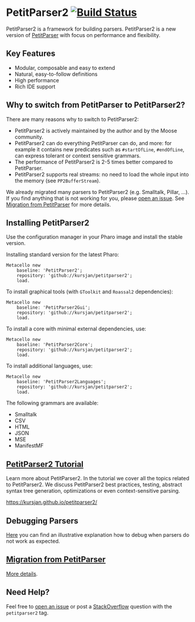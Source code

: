 # PetitParser2 [![Build Status](https://travis-ci.org/kursjan/petitparser2.svg?branch=master)](https://travis-ci.org/kursjan/petitparser2)

PetitParser2 is a framework for building parsers. PetitParser2 is a new version of [PetitParser](http://www.lukas-renggli.ch/blog/petitparser-1) with focus on performance and flexibility.

## Key Features
- Modular, composable and easy to extend
- Natural, easy-to-follow definitions
- High performance
- Rich IDE support

## Why to switch from PetitParser to PetitParser2?

There are many reasons why to switch to PetitParser2:
- PetitParser2 is actively maintained by the author and by the Moose community.
- PetitParser2 can do everything PetitParser can do, and more: for example it contains new predicates such as `#startOfLine`, `#endOfLine`, can express tolerant or context sensitive grammars.
- The performance of PetitParser2 is 2-5 times better compared to PetitParser. 
- PetitParser2 supports real streams: no need to load the whole input into the memory (see `PP2BufferStream`). 

We already migrated many parsers to PetitParser2 (e.g. Smalltalk, Pillar, ...). 
If you find anything that is not working for you, please [open an issue](https://github.com/kursjan/petitparser2/issues).
See [Migration from PetitParser](https://kursjan.github.io/petitparser2/migration.html) for more details.

## Installing PetitParser2

Use the configuration manager in your Pharo image and install the stable version.

Installing standard version for the latest Pharo:

```smalltalk
Metacello new
    baseline: 'PetitParser2';
    repository: 'github://kursjan/petitparser2';
    load.
```

To install graphical tools (with `GToolkit` and `Roassal2` dependencies):

```smalltalk
Metacello new
    baseline: 'PetitParser2Gui';
    repository: 'github://kursjan/petitparser2';
    load.
```

To install a core with minimal external dependencies, use:

```smalltalk
Metacello new
    baseline: 'PetitParser2Core';
    repository: 'github://kursjan/petitparser2';
    load.
```

To install additional languages, use:

```smalltalk
Metacello new
    baseline: 'PetitParser2Languages';
    repository: 'github://kursjan/petitparser2';
    load.
```

The following grammars are available:
- Smalltalk
- CSV
- HTML
- JSON
- MSE
- ManifestMF

## [PetitParser2 Tutorial](https://kursjan.github.io/petitparser2/)
Learn more about PetitParser2. 
In the tutorial we cover all the topics related to PetitParser2. 
We discuss PetitParser2 best practices, testing, abstract syntax tree generation, optimizations or even context-sensitive parsing.

https://kursjan.github.io/petitparser2/

## Debugging Parsers

[Here](https://github.com/kursjan/petitparser2/issues/20#issuecomment-399667230) you can find an illustrative explanation how to debug when parsers do not work as expected.

## [Migration from PetitParser](https://kursjan.github.io/petitparser2/migration.html)


[More details](https://kursjan.github.io/petitparser2/migration.html).

## Need Help?
Feel free to [open an issue](https://github.com/kursjan/petitparser2/issues) or post a [StackOverflow](https://stackoverflow.com/questions/tagged/petitparser2) question with the `petitparser2` tag.
